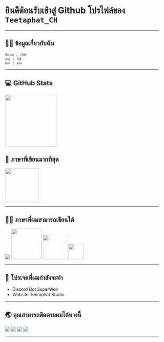 #  ยินดีต้อนรับเข้าสู่ Github โปรไฟล์ของ ```Teetaphat_CH```
---
## 🙋‍♂️ ข้อมูลเกี่ยวกับฉัน
```
ชื่อเล่น : เวียร์
อายุ : 14
เพศ : ชาย
```
---
## 💻 GitHub Stats

  <img height="170em" src="https://github-readme-stats.vercel.app/api?username=TeeraphatCH15224&show_icons=true&theme=gruvbox&include_all_commits=true&count_private=true"/>

## 👾 ภาษาที่เขียนมากที่สุด
 <img height="111em" src="https://github-readme-stats.vercel.app/api/top-langs/?username=TeeraphatCH15224&layout=compact&langs_count=7&theme=gruvbox"/>

---

## 👨‍💻 ภาษาที่ผมสามารถเขียนได้
<img src="https://img.icons8.com/color/48/000000/javascript.png"/>  <img src="https://cdn.discordapp.com/attachments/916988679698911353/946766067496280084/522e6bc1a11d1726a35f81cbd979395f-removebg-preview_1.png" width="100 px"/>  <img src="https://cdn.discordapp.com/attachments/916988679698911353/946932309431574579/new-php-logo.png" width="80 px"/> <img src="https://cdn.discordapp.com/attachments/916988679698911353/946936893705183352/logo-removebg-preview.png" width="50 px"/>

----
## 📖 โปรเจคที่ผมกำลังจะทำ
- Discord Bot SuperWeir 
- Website Teeraphat Studio
---

## 🌏 คุณสามารถติดตามผมได้ทางนี้
<a href="https://www.youtube.com/channel/UCVj4Ou996CE8COuUf78g3bg" target="_blank"><img src="https://img.shields.io/badge/YouTube-FF0000?style=for-the-badge&logo=youtube&logoColor=white" target="_blank"></a>
<a href="https://web.facebook.com/TeeraphatCH2046" target="_blank"><img src="https://img.shields.io/badge/Facebook-4267B2?style=for-the-badge&logo=facebook&logoColor=white" target="_blank"></a>
<a href="https://www.instagram.com/weirteeraphat_studio/" target="_blank"><img src="https://img.shields.io/badge/Instagram-DD2A7B?style=for-the-badge&logo=instagram&logoColor=white" target="_blank"></a>
<a href="https://discord.gg/HJJP4XB3eu" target="_blank"><img src="https://img.shields.io/badge/Discord-5865F2?style=for-the-badge&logo=discord&logoColor=white" target="_blank"></a>

---

